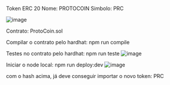 Token ERC 20
Nome: PROTOCOIN
Simbolo: PRC

![image](https://github.com/user-attachments/assets/bebca204-77d6-4f3f-af65-29c9fcb205ea)

Contrato: ProtoCoin.sol

Compilar o contrato pelo hardhat:
npm run compile

Testes no contrato pelo hardhat:
npm run teste
![image](https://github.com/user-attachments/assets/4b7d3e2e-8501-4416-b8e3-9dc8d8cb6004)

Iniciar o node local:
npm run deploy:dev
![image](https://github.com/user-attachments/assets/04abec9e-4484-43a9-8a8a-1ec2f0d8e8e9)

com o hash acima, já deve conseguir importar o novo token: PRC





